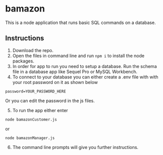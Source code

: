 # bamazon

This is a node application that runs basic SQL commands on a database. 

## Instructions

1. Download the repo.
2. Open the files in command line and run ```npm i``` to install the node packages.
3. In order for app to run you need to setup a database. Run the schema file in a database app like Sequel Pro or MySQL Workbench.
4. To connect to your database you can either create a .env file with with your root password on it as shown below

```password=YOUR_PASSWORD_HERE```

   Or you can edit the password in the js files.
   
5. To run the app either enter

  ```node bamazonCustomer.js```
  
  or
  
  ```node bamazonManager.js```
  
6. The command line prompts will give you further instructions.
